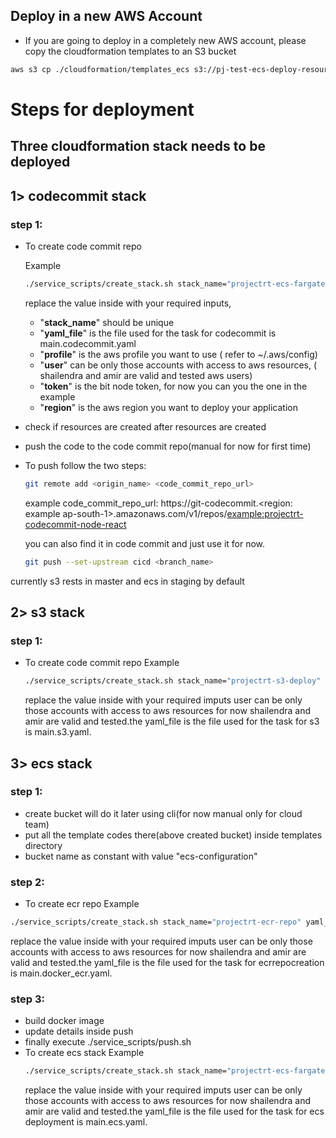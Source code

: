 ## Deploy in a new AWS Account

- If you are going to deploy in a completely new AWS account, please copy the cloudformation templates to an S3 bucket

```bash
aws s3 cp ./cloudformation/templates_ecs s3://pj-test-ecs-deploy-resources-bucket/templates --recursive
```

# Steps for deployment

## Three cloudformation stack needs to be deployed

<!-- ## Common Steps

- ./service_scripts/create_stack.sh shailendra-s3-deploy-ecs main.ecs.yaml 7b76e084-98d0-4cf6-852b-50aabea4e593(where the three parameters are stackname, yamlConfigFile, bitToken) -->

## 1> codecommit stack

### step 1:

- To create code commit repo

  Example

  ```bash
  ./service_scripts/create_stack.sh stack_name="projectrt-ecs-fargate-deploy" yaml_file="main.codecommit.yaml" profile="default" user="shailendra" token="7b76e084-98d0-4cf6-852b-50aabea4e593" region="ap-south-1"
  ```

  replace the value inside with your required inputs,

  - "**stack_name**" should be unique
  - "**yaml_file**" is the file used for the task for codecommit is main.codecommit.yaml
  - "**profile**" is the aws profile you want to use ( refer to ~/.aws/config)
  - "**user**" can be only those accounts with access to aws resources, ( shailendra and amir are valid and tested aws users)
  - "**token**" is the bit node token, for now you can you the one in the example
  - "**region**" is the aws region you want to deploy your application

- check if resources are created after resources are created
- push the code to the code commit repo(manual for now for first time)
- To push follow the two steps:

  ```bash
  git remote add <origin_name> <code_commit_repo_url>
  ```

  example
  code_commit_repo_url: https://git-codecommit.<region: example ap-south-1>.amazonaws.com/v1/repos/<example:projectrt-codecommit-node-react>

  you can also find it in code commit and just use it for now.

  ```bash
  git push --set-upstream cicd <branch_name>
  ```

currently s3 rests in master and ecs in staging by default

## 2> s3 stack

### step 1:

- To create code commit repo
  Example

  ```bash
  ./service_scripts/create_stack.sh stack_name="projectrt-s3-deploy" yaml_file="main.s3.yaml" profile="default" user="shailendra" token="7b76e084-98d0-4cf6-852b-50aabea4e593" region="ap-south-1"
  ```

  replace the value inside with your required imputs user can be only those accounts with access to aws resources for now shailendra and amir are valid and tested.the yaml_file is the file used for the task for s3 is main.s3.yaml.

## 3> ecs stack

### step 1:

- create bucket will do it later using cli(for now manual only for cloud team)
- put all the template codes there(above created bucket) inside templates directory
- bucket name as constant with value "ecs-configuration"

### step 2:

- To create ecr repo
  Example

```bash
./service_scripts/create_stack.sh stack_name="projectrt-ecr-repo" yaml_file="main.docker_ecr.yaml" profile="default" user="shailendra" token="7b76e084-98d0-4cf6-852b-50aabea4e593" region="ap-south-1"
```

replace the value inside with your required imputs user can be only those accounts with access to aws resources for now shailendra and amir are valid and tested.the yaml_file is the file used for the task for ecrrepocreation is main.docker_ecr.yaml.

### step 3:

- build docker image
- update details inside push
- finally execute ./service_scripts/push.sh
- To create ecs stack
  Example
  ```bash
  ./service_scripts/create_stack.sh stack_name="projectrt-ecs-fargate-deploy" yaml_file="main.ecs.yaml" profile="default" user="shailendra" token="7b76e084-98d0-4cf6-852b-50aabea4e593" region="ap-south-1"
  ```
  replace the value inside with your required imputs user can be only those accounts with access to aws resources for now shailendra and amir are valid and tested.the yaml_file is the file used for the task for ecs deployment is main.ecs.yaml.
